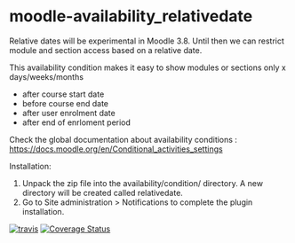 moodle-availability_relativedate
==============================================
Relative dates will be experimental in Moodle 3.8. Until then we can restrict module and section
access based on a relative date.

This availability condition makes it easy to show modules or sections only x days/weeks/months
  - after course start date
  - before course end date
  - after user enrolment date
  - after end of enrloment period

Check the global documentation about availability conditions : https://docs.moodle.org/en/Conditional_activities_settings

Installation:

 1. Unpack the zip file into the availability/condition/ directory. A new directory will be created called relativedate.
 2. Go to Site administration > Notifications to complete the plugin installation.

[![travis](https://travis-ci.com/ewallah/moodle-availability_relativedate.svg)](https://travis-ci.com/ewallah/moodle-availability_relativedate)
[![Coverage Status](https://coveralls.io/repos/github/ewallah/moodle-availability_relativedate/badge.svg?branch=main)](https://coveralls.io/github/ewallah/moodle-availability_relativedate?branch=main)
